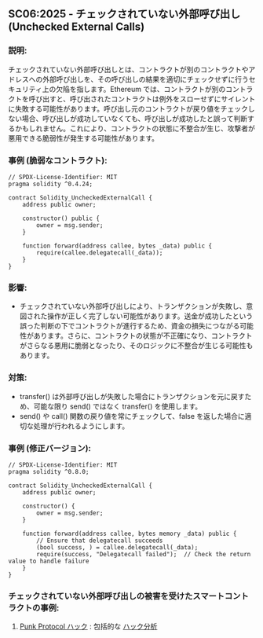## SC06:2025 - チェックされていない外部呼び出し (Unchecked External Calls)

### 説明:
チェックされていない外部呼び出しとは、コントラクトが別のコントラクトやアドレスへの外部呼び出しを、その呼び出しの結果を適切にチェックせずに行うセキュリティ上の欠陥を指します。Ethereum では、コントラクトが別のコントラクトを呼び出すと、呼び出されたコントラクトは例外をスローせずにサイレントに失敗する可能性があります。呼び出し元のコントラクトが戻り値をチェックしない場合、呼び出しが成功していなくても、呼び出しが成功したと誤って判断するかもしれません。これにより、コントラクトの状態に不整合が生じ、攻撃者が悪用できる脆弱性が発生する可能性があります。

### 事例 (脆弱なコントラクト):
```
// SPDX-License-Identifier: MIT
pragma solidity ^0.4.24;

contract Solidity_UncheckedExternalCall {
    address public owner;

    constructor() public {
        owner = msg.sender;
    }

    function forward(address callee, bytes _data) public {
        require(callee.delegatecall(_data));
    }
}
```
### 影響:
- チェックされていない外部呼び出しにより、トランザクションが失敗し、意図された操作が正しく完了しない可能性があります。送金が成功したという誤った判断の下でコントラクトが進行するため、資金の損失につながる可能性があります。さらに、コントラクトの状態が不正確になり、コントラクトがさらなる悪用に脆弱となったり、そのロジックに不整合が生じる可能性もあります。

### 対策:
- transfer() は外部呼び出しが失敗した場合にトランザクションを元に戻すため、可能な限り send() ではなく transfer() を使用します。
- send() や call() 関数の戻り値を常にチェックして、false を返した場合に適切な処理が行われるようにします。

### 事例 (修正バージョン):
```
// SPDX-License-Identifier: MIT
pragma solidity ^0.8.0; 

contract Solidity_UncheckedExternalCall {
    address public owner;

    constructor() {
        owner = msg.sender;
    }

    function forward(address callee, bytes memory _data) public {
        // Ensure that delegatecall succeeds
        (bool success, ) = callee.delegatecall(_data);
        require(success, "Delegatecall failed");  // Check the return value to handle failure
    }
}
```

### チェックされていない外部呼び出しの被害を受けたスマートコントラクトの事例:
1. [Punk Protocol ハック](https://github.com/PunkFinance/punk.protocol/blob/master/contracts/models/CompoundModel.sol) : 包括的な [ハック分析](https://blog.solidityscan.com/security-issues-with-delegate-calls-4ae64d775b76)
